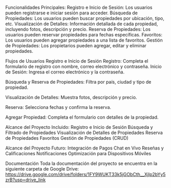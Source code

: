 Funcionalidades Principales:
Registro e Inicio de Sesión: Los usuarios pueden registrarse e iniciar sesión para acceder.
Búsqueda de Propiedades: Los usuarios pueden buscar propiedades por ubicación, tipo, etc.
Visualización de Detalles: Información detallada de cada propiedad, incluyendo fotos, descripción y precio.
Reserva de Propiedades: Los usuarios pueden reservar propiedades para fechas específicas.
Favoritos: Los usuarios pueden agregar propiedades a una lista de favoritos.
Gestión de Propiedades: Los propietarios pueden agregar, editar y eliminar propiedades.

Flujos de Usuarios
Registro e Inicio de Sesión
Registro:
Completa el formulario de registro con nombre, correo electrónico y contraseña.
Inicio de Sesión:
Ingresa el correo electrónico y la contraseña.

Búsqueda y Reserva de Propiedades:
Filtra por país, ciudad y tipo de propiedad.

Visualización de Detalles:
Muestra fotos, descripción y precio.

Reserva:
Selecciona fechas y confirma la reserva.

Agregar Propiedad:
Completa el formulario con detalles de la propiedad.

Alcance del Proyecto Incluido:
Registro e Inicio de Sesión
Búsqueda y Filtrado de Propiedades
Visualización de Detalles de Propiedades
Reserva de Propiedades
Favoritos
Gestión de Propiedades (CRUD)

Alcance del Proyecto Futuro:
Integración de Pagos
Chat en Vivo
Reseñas y Calificaciones
Notificaciones
Optimización para Dispositivos Móviles

Documentación
Toda la documentación del proyecto se encuentra en la siguiente carpeta de Google Drive: https://drive.google.com/drive/folders/1FY9WUKT33k5jGObCth__Xjlp2bYy5zrB?usp=drive_link
